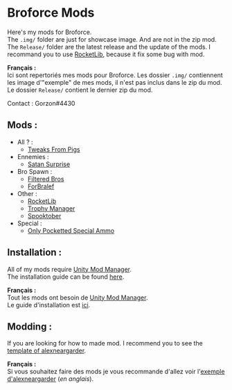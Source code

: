 # Broforce Mods
 Here's my mods for Broforce.  
 The `.img/` folder are just for showcase image. And are not in the zip mod.  
 The `Release/` folder are the latest release and the update of the mods.
 I recommand you to use [RocketLib](RocketLib/), because it fix some bug with mod.

 **Français :**  
 Ici sont repertoriés mes mods pour Broforce. Les dossier `.img/` contiennent les image d'"exemple" de mes mods, il n'est pas inclus dans le zip du mod.  
 Le dossier `Release/` contient le dernier zip du mod.

 Contact : Gorzon#4430

## Mods :
 * All ? :
   * [Tweaks From Pigs](Tweak%20From%20Pigs/)
 * Ennemies :
   * [Satan Surprise](Satan%20Surprise/)
 * Bro Spawn : 
    * [Filtered Bros](Filtered%20Bros/)
    * [ForBralef](ForBralef/) 
 * Other :
    * [RocketLib](RocketLib/)
    * [Trophy Manager](Trophy%20Manager/)
    * [Spooktober](Spooktober/)
  * Special :
    * [Only Pocketted Special Ammo](Only%20Pocketted%20Special%20Ammo/)

## Installation :
All of my mods require [Unity Mod Manager](https://www.nexusmods.com/site/mods/21).  
The installation guide can be found [here](https://steamcommunity.com/sharedfiles/filedetails/?id=2434812447).  

**Français :**  
Tout les mods ont besoin de [Unity Mod Manager](https://www.nexusmods.com/site/mods/21).  
Le guide d'installation est [ici](https://steamcommunity.com/sharedfiles/filedetails/?id=2489196482).

## Modding :
If you are looking for how to made mod. I recommend you to see the [template of alexneargarder](https://github.com/alexneargarder/BroforceMods#how-to-create-your-own-mods).  

**Français :**  
Si vous souhaitez faire des mods je vous recommande d'allez voir l'[exemple d'alexneargarder](https://github.com/alexneargarder/BroforceMods#how-to-create-your-own-mods) (*en anglais*).
